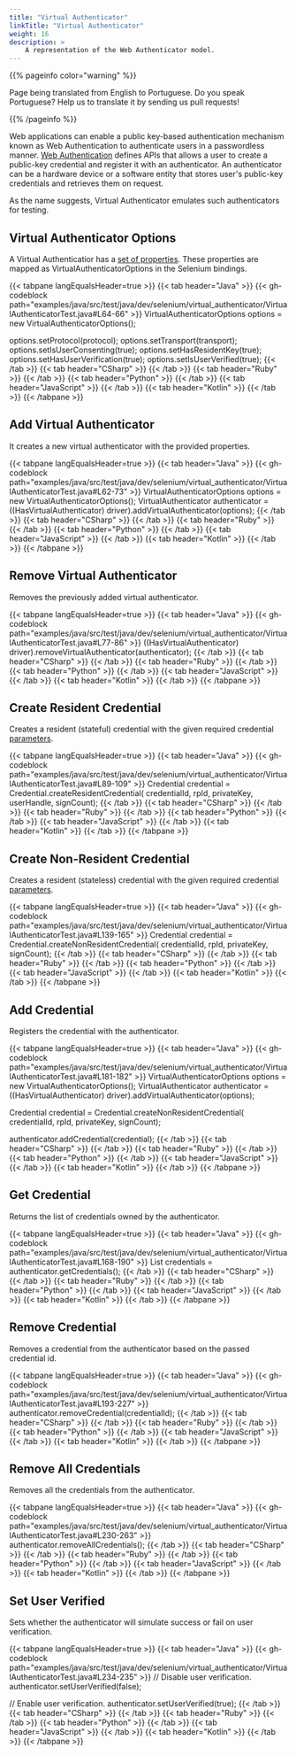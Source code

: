 ```yaml
---
title: "Virtual Authenticator"
linkTitle: "Virtual Authenticator"
weight: 16
description: >
    A representation of the Web Authenticator model.
---
```


{{% pageinfo color="warning" %}}
<p class="lead">
   <i class="fas fa-language display-4"></i>
   Page being translated from
   English to Portuguese. Do you speak Portuguese? Help us to translate
   it by sending us pull requests!
</p>
{{% /pageinfo %}}

Web applications can enable a public key-based authentication mechanism known as Web Authentication to authenticate users in a passwordless manner. 
[Web Authentication](https://www.w3.org/TR/webauthn-2/) defines APIs that allows a user to create a public-key credential and register it with an authenticator. 
An authenticator can be a hardware device or a software entity that stores user's public-key credentials and retrieves them on request. 

As the name suggests, Virtual Authenticator emulates such authenticators for testing.

## Virtual Authenticator Options

A Virtual Authenticatior has a [set of properties](https://www.w3.org/TR/webauthn-2/#sctn-automation-virtual-authenticators).
These properties are mapped as VirtualAuthenticatorOptions in the Selenium bindings.

{{< tabpane langEqualsHeader=true >}}
  {{< tab header="Java" >}}
  {{< gh-codeblock path="examples/java/src/test/java/dev/selenium/virtual_authenticator/VirtualAuthenticatorTest.java#L64-66" >}}
VirtualAuthenticatorOptions options = new VirtualAuthenticatorOptions();

options.setProtocol(protocol);
options.setTransport(transport);
options.setIsUserConsenting(true);
options.setHasResidentKey(true);
options.setHasUserVerification(true);
options.setIsUserVerified(true);
  {{< /tab >}}
  {{< tab header="CSharp" >}}
  {{< /tab >}}
  {{< tab header="Ruby" >}}
  {{< /tab >}}
  {{< tab header="Python" >}}
  {{< /tab >}}
  {{< tab header="JavaScript" >}}
  {{< /tab >}}
  {{< tab header="Kotlin" >}}
  {{< /tab >}}
{{< /tabpane >}}


## Add Virtual Authenticator

It creates a new virtual authenticator with the provided properties.

{{< tabpane langEqualsHeader=true >}}
  {{< tab header="Java" >}}
  {{< gh-codeblock path="examples/java/src/test/java/dev/selenium/virtual_authenticator/VirtualAuthenticatorTest.java#L62-73" >}}
VirtualAuthenticatorOptions options = new VirtualAuthenticatorOptions();
VirtualAuthenticator authenticator =
  ((HasVirtualAuthenticator) driver).addVirtualAuthenticator(options);
  {{< /tab >}}
  {{< tab header="CSharp" >}}
  {{< /tab >}}
  {{< tab header="Ruby" >}}
  {{< /tab >}}
  {{< tab header="Python" >}}
  {{< /tab >}}
  {{< tab header="JavaScript" >}}
  {{< /tab >}}
  {{< tab header="Kotlin" >}}
  {{< /tab >}}
{{< /tabpane >}}

## Remove Virtual Authenticator

Removes the previously added virtual authenticator.

{{< tabpane langEqualsHeader=true >}}
  {{< tab header="Java" >}}
  {{< gh-codeblock path="examples/java/src/test/java/dev/selenium/virtual_authenticator/VirtualAuthenticatorTest.java#L77-86" >}}
((HasVirtualAuthenticator) driver).removeVirtualAuthenticator(authenticator);
  {{< /tab >}}
  {{< tab header="CSharp" >}}
  {{< /tab >}}
  {{< tab header="Ruby" >}}
  {{< /tab >}}
  {{< tab header="Python" >}}
  {{< /tab >}}
  {{< tab header="JavaScript" >}}
  {{< /tab >}}
  {{< tab header="Kotlin" >}}
  {{< /tab >}}
{{< /tabpane >}}

## Create Resident Credential

Creates a resident (stateful) credential with the given required credential [parameters](https://w3c.github.io/webauthn/#sctn-automation-add-credential). 

{{< tabpane langEqualsHeader=true >}}
  {{< tab header="Java" >}}
  {{< gh-codeblock path="examples/java/src/test/java/dev/selenium/virtual_authenticator/VirtualAuthenticatorTest.java#L89-109" >}}
Credential credential = Credential.createResidentCredential(
    credentialId, rpId, privateKey, userHandle, signCount);
  {{< /tab >}}
  {{< tab header="CSharp" >}}
  {{< /tab >}}
  {{< tab header="Ruby" >}}
  {{< /tab >}}
  {{< tab header="Python" >}}
  {{< /tab >}}
  {{< tab header="JavaScript" >}}
  {{< /tab >}}
  {{< tab header="Kotlin" >}}
  {{< /tab >}}
{{< /tabpane >}}

## Create Non-Resident Credential 

Creates a resident (stateless) credential with the given required credential [parameters](https://w3c.github.io/webauthn/#sctn-automation-add-credential). 

{{< tabpane langEqualsHeader=true >}}
  {{< tab header="Java" >}}
  {{< gh-codeblock path="examples/java/src/test/java/dev/selenium/virtual_authenticator/VirtualAuthenticatorTest.java#L139-165" >}}
Credential credential = Credential.createNonResidentCredential(
    credentialId, rpId, privateKey, signCount);
  {{< /tab >}}
  {{< tab header="CSharp" >}}
  {{< /tab >}}
  {{< tab header="Ruby" >}}
  {{< /tab >}}
  {{< tab header="Python" >}}
  {{< /tab >}}
  {{< tab header="JavaScript" >}}
  {{< /tab >}}
  {{< tab header="Kotlin" >}}
  {{< /tab >}}
{{< /tabpane >}}

## Add Credential

Registers the credential with the authenticator. 

{{< tabpane langEqualsHeader=true >}}
  {{< tab header="Java" >}}
  {{< gh-codeblock path="examples/java/src/test/java/dev/selenium/virtual_authenticator/VirtualAuthenticatorTest.java#L181-182" >}}
VirtualAuthenticatorOptions options = new VirtualAuthenticatorOptions();
VirtualAuthenticator authenticator =
    ((HasVirtualAuthenticator) driver).addVirtualAuthenticator(options);

Credential credential = Credential.createNonResidentCredential(
  credentialId, rpId, privateKey, signCount);

authenticator.addCredential(credential);
  {{< /tab >}}
  {{< tab header="CSharp" >}}
  {{< /tab >}}
  {{< tab header="Ruby" >}}
  {{< /tab >}}
  {{< tab header="Python" >}}
  {{< /tab >}}
  {{< tab header="JavaScript" >}}
  {{< /tab >}}
  {{< tab header="Kotlin" >}}
  {{< /tab >}}
{{< /tabpane >}}

## Get Credential

Returns the list of credentials owned by the authenticator.

{{< tabpane langEqualsHeader=true >}}
  {{< tab header="Java" >}}
  {{< gh-codeblock path="examples/java/src/test/java/dev/selenium/virtual_authenticator/VirtualAuthenticatorTest.java#L168-190" >}}
  List<Credential> credentials = authenticator.getCredentials();
  {{< /tab >}}
  {{< tab header="CSharp" >}}
  {{< /tab >}}
  {{< tab header="Ruby" >}}
  {{< /tab >}}
  {{< tab header="Python" >}}
  {{< /tab >}}
  {{< tab header="JavaScript" >}}
  {{< /tab >}}
  {{< tab header="Kotlin" >}}
  {{< /tab >}}
{{< /tabpane >}}


## Remove Credential

 Removes a credential from the authenticator based on the passed credential id.

{{< tabpane langEqualsHeader=true >}}
  {{< tab header="Java" >}}
  {{< gh-codeblock path="examples/java/src/test/java/dev/selenium/virtual_authenticator/VirtualAuthenticatorTest.java#L193-227" >}}
authenticator.removeCredential(credentialId);
  {{< /tab >}}
  {{< tab header="CSharp" >}}
  {{< /tab >}}
  {{< tab header="Ruby" >}}
  {{< /tab >}}
  {{< tab header="Python" >}}
  {{< /tab >}}
  {{< tab header="JavaScript" >}}
  {{< /tab >}}
  {{< tab header="Kotlin" >}}
  {{< /tab >}}
{{< /tabpane >}}


## Remove All Credentials

Removes all the credentials from the authenticator.

{{< tabpane langEqualsHeader=true >}}
  {{< tab header="Java" >}}
  {{< gh-codeblock path="examples/java/src/test/java/dev/selenium/virtual_authenticator/VirtualAuthenticatorTest.java#L230-263" >}}
  authenticator.removeAllCredentials();
  {{< /tab >}}
  {{< tab header="CSharp" >}}
  {{< /tab >}}
  {{< tab header="Ruby" >}}
  {{< /tab >}}
  {{< tab header="Python" >}}
  {{< /tab >}}
  {{< tab header="JavaScript" >}}
  {{< /tab >}}
  {{< tab header="Kotlin" >}}
  {{< /tab >}}
{{< /tabpane >}}

## Set User Verified

Sets whether the authenticator will simulate success or fail on user verification.

{{< tabpane langEqualsHeader=true >}}
  {{< tab header="Java" >}}
  {{< gh-codeblock path="examples/java/src/test/java/dev/selenium/virtual_authenticator/VirtualAuthenticatorTest.java#L234-235" >}}
  // Disable user verification.
  authenticator.setUserVerified(false);

  // Enable user verification.
  authenticator.setUserVerified(true);
  {{< /tab >}}
  {{< tab header="CSharp" >}}
  {{< /tab >}}
  {{< tab header="Ruby" >}}
  {{< /tab >}}
  {{< tab header="Python" >}}
  {{< /tab >}}
  {{< tab header="JavaScript" >}}
  {{< /tab >}}
  {{< tab header="Kotlin" >}}
  {{< /tab >}}
{{< /tabpane >}}